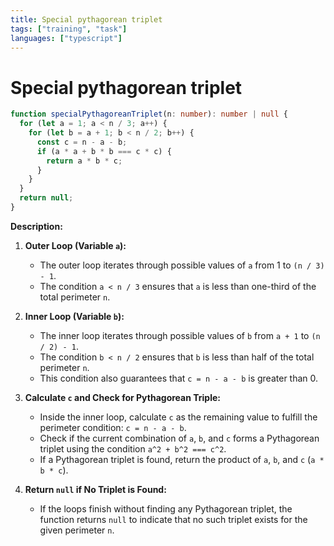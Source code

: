 ```yaml
---
title: Special pythagorean triplet
tags: ["training", "task"]
languages: ["typescript"]
---
```


# Special pythagorean triplet

```typescript
function specialPythagoreanTriplet(n: number): number | null {
  for (let a = 1; a < n / 3; a++) {
    for (let b = a + 1; b < n / 2; b++) {
      const c = n - a - b;
      if (a * a + b * b === c * c) {
        return a * b * c;
      }
    }
  }
  return null;
}
```

**Description:**

1. **Outer Loop (Variable `a`):**

   - The outer loop iterates through possible values of `a` from 1 to `(n / 3) - 1`.
   - The condition `a < n / 3` ensures that `a` is less than one-third of the total perimeter `n`.

2. **Inner Loop (Variable `b`):**

   - The inner loop iterates through possible values of `b` from `a + 1` to `(n / 2) - 1`.
   - The condition `b < n / 2` ensures that `b` is less than half of the total perimeter `n`.
   - This condition also guarantees that `c = n - a - b` is greater than 0.

3. **Calculate `c` and Check for Pythagorean Triple:**

   - Inside the inner loop, calculate `c` as the remaining value to fulfill the perimeter condition: `c = n - a - b`.
   - Check if the current combination of `a`, `b`, and `c` forms a Pythagorean triplet using the condition `a^2 + b^2 === c^2`.
   - If a Pythagorean triplet is found, return the product of `a`, `b`, and `c` (`a * b * c`).

4. **Return `null` if No Triplet is Found:**
   - If the loops finish without finding any Pythagorean triplet, the function returns `null` to indicate that no such triplet exists for the given perimeter `n`.

